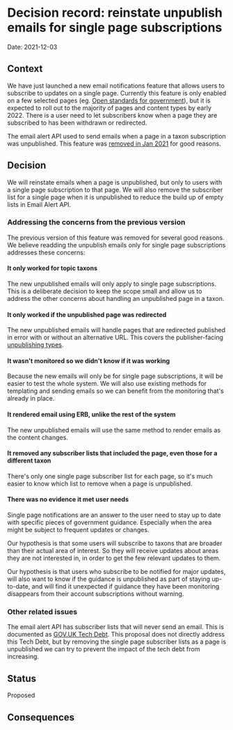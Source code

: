 # Decision record: reinstate unpublish emails for single page subscriptions

Date: 2021-12-03

## Context

We have just launched a new email notifications feature that allows users to subscribe to updates on a single page.
Currently this feature is only enabled on a few selected pages (eg. [Open standards for government][open-standards-for-government]),
but it is expected to roll out to the majority of pages and content types by early 2022.
There is a user need to let subscribers know when a page they are subscribed to has been withdrawn or redirected.

The email alert API used to send emails when a page in a taxon subscription was unpublished.
This feature was [removed in Jan 2021][remove-previous-unpublish-emails] for good reasons.

[open-standards-for-government]: https://www.gov.uk/government/publications/open-standards-for-government
[remove-previous-unpublish-emails]: https://github.com/alphagov/email-alert-api/issues/1572

## Decision

We will reinstate emails when a page is unpublished, but only to users with a single page subscription to that page.
We will also remove the subscriber list for a single page when it is unpublished to reduce the build up of empty lists in Email Alert API.

### Addressing the concerns from the previous version

The previous version of this feature was removed for several good reasons. We believe readding the unpublish emails only for single page subscriptions addresses these concerns:

#### It only worked for topic taxons

The new unpublished emails will only apply to single page subscriptions. This is a deliberate decision to keep the scope small and allow us to address the other concerns about handling an unpublished page in a taxon.

#### It only worked if the unpublished page was redirected

The new unpublished emails will handle pages that are redirected published in error with or without an alternative URL. This covers the publisher-facing [unpublishing types][unpublishing-types].

#### It wasn't monitored so we didn't know if it was working

Because the new emails will only be for single page subscriptions, it will be easier to test the whole system. We will also use existing methods for templating and sending emails so we can benefit from the monitoring that's already in place.

#### It rendered email using ERB, unlike the rest of the system

The new unpublished emails will use the same method to render emails as the content changes.

#### It removed any subscriber lists that included the page, even those for a different taxon

There's only one single page subscriber list for each page, so it's much easier to know which list to remove when a page is unpublished.

#### There was no evidence it met user needs

Single page notifications are an answer to the user need to stay up to date with specific pieces of government guidance. Especially when the area might be subject to frequent updates or changes.

Our hypothesis is that some users will subscribe to taxons that are broader than their actual area of interest. So they will receive updates about areas they are not interested in, in order to get the few relevant updates to them.

Our hypothesis is that users who subscribe to be notified for major updates, will also want to know if the guidance is unpublished as part of staying up-to-date, and will find it unexpected if guidance they have been monitoring disappears from their account subscriptions without warning.

### Other related issues

The email alert API has subscriber lists that will never send an email. This is documented as [GOV.UK Tech Debt][email-alert-api-dead-lists].
This proposal does not directly address this Tech Debt, but by removing the single page subscriber lists as a page is unpublished we can try to prevent the impact of the tech debt from increasing.

[unpublishing-types]: https://github.com/alphagov/publishing-api/blob/a33292a3002d722a5b5840aaea751ebe10304c28/app/commands/v2/unpublish.rb#L37
[email-alert-api-dead-lists]: https://trello.com/c/PjRE1A0G/200-email-alert-api-has-dead-lists-that-will-never-send-any-email

## Status

Proposed

## Consequences
